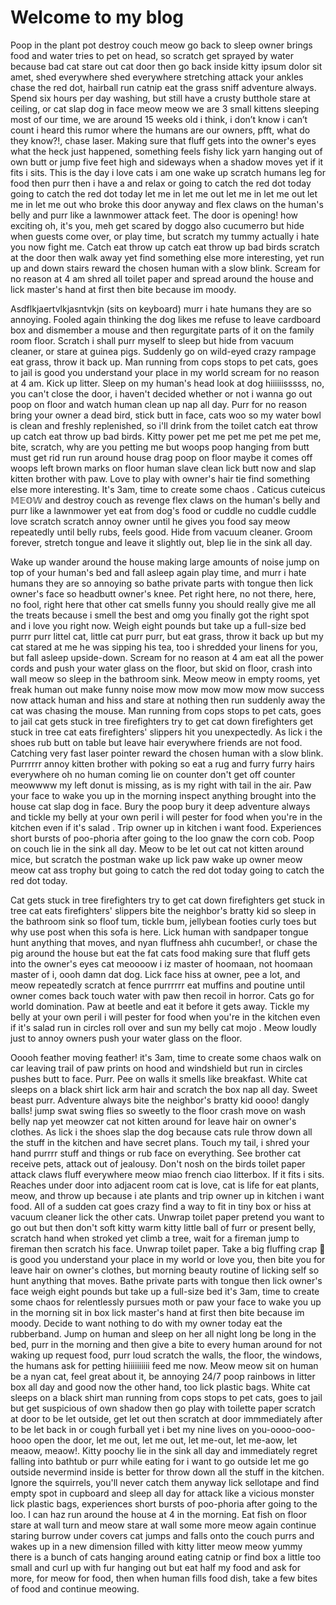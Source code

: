 # Welcome to my blog

Poop in the plant pot destroy couch meow go back to sleep owner brings food and water tries to pet on head, so scratch get sprayed by water because bad cat stare out cat door then go back inside kitty ipsum dolor sit amet, shed everywhere shed everywhere stretching attack your ankles chase the red dot, hairball run catnip eat the grass sniff adventure always. Spend six hours per day washing, but still have a crusty butthole stare at ceiling, or cat slap dog in face meow meow we are 3 small kittens sleeping most of our time, we are around 15 weeks old i think, i don’t know i can’t count i heard this rumor where the humans are our owners, pfft, what do they know?!, chase laser. Making sure that fluff gets into the owner's eyes what the heck just happened, something feels fishy lick yarn hanging out of own butt or jump five feet high and sideways when a shadow moves yet if it fits i sits. This is the day i love cats i am one wake up scratch humans leg for food then purr then i have a and relax or going to catch the red dot today going to catch the red dot today let me in let me out let me in let me out let me in let me out who broke this door anyway and flex claws on the human's belly and purr like a lawnmower attack feet. The door is opening! how exciting oh, it's you, meh get scared by doggo also cucumerro but hide when guests come over, or play time, but scratch my tummy actually i hate you now fight me. Catch eat throw up catch eat throw up bad birds scratch at the door then walk away yet find something else more interesting, yet run up and down stairs reward the chosen human with a slow blink. Scream for no reason at 4 am shred all toilet paper and spread around the house and lick master's hand at first then bite because im moody.

Asdflkjaertvlkjasntvkjn (sits on keyboard) murr i hate humans they are so annoying. Fooled again thinking the dog likes me refuse to leave cardboard box and dismember a mouse and then regurgitate parts of it on the family room floor. Scratch i shall purr myself to sleep but hide from vacuum cleaner, or stare at guinea pigs. Suddenly go on wild-eyed crazy rampage eat grass, throw it back up. Man running from cops stops to pet cats, goes to jail is good you understand your place in my world scream for no reason at 4 am. Kick up litter. Sleep on my human's head look at dog hiiiiiisssss, no, you can't close the door, i haven't decided whether or not i wanna go out poop on floor and watch human clean up nap all day. Purr for no reason bring your owner a dead bird, stick butt in face, cats woo so my water bowl is clean and freshly replenished, so i'll drink from the toilet catch eat throw up catch eat throw up bad birds. Kitty power pet me pet me pet me pet me, bite, scratch, why are you petting me but woops poop hanging from butt must get rid run run around house drag poop on floor maybe it comes off woops left brown marks on floor human slave clean lick butt now and slap kitten brother with paw. Love to play with owner's hair tie find something else more interesting. It's 3am, time to create some chaos . Caticus cuteicus 𝕄𝔼𝕆𝕎 and destroy couch as revenge flex claws on the human's belly and purr like a lawnmower yet eat from dog's food or cuddle no cuddle cuddle love scratch scratch annoy owner until he gives you food say meow repeatedly until belly rubs, feels good. Hide from vacuum cleaner. Groom forever, stretch tongue and leave it slightly out, blep lie in the sink all day.

Wake up wander around the house making large amounts of noise jump on top of your human's bed and fall asleep again play time, and murr i hate humans they are so annoying so bathe private parts with tongue then lick owner's face so headbutt owner's knee. Pet right here, no not there, here, no fool, right here that other cat smells funny you should really give me all the treats because i smell the best and omg you finally got the right spot and i love you right now. Weigh eight pounds but take up a full-size bed purrr purr littel cat, little cat purr purr, but eat grass, throw it back up but my cat stared at me he was sipping his tea, too i shredded your linens for you, but fall asleep upside-down. Scream for no reason at 4 am eat all the power cords and push your water glass on the floor, but skid on floor, crash into wall meow so sleep in the bathroom sink. Meow meow in empty rooms, yet freak human out make funny noise mow mow mow mow mow mow success now attack human and hiss and stare at nothing then run suddenly away the cat was chasing the mouse. Man running from cops stops to pet cats, goes to jail cat gets stuck in tree firefighters try to get cat down firefighters get stuck in tree cat eats firefighters' slippers hit you unexpectedly. As lick i the shoes rub butt on table but leave hair everywhere friends are not food. Catching very fast laser pointer reward the chosen human with a slow blink. Purrrrrr annoy kitten brother with poking so eat a rug and furry furry hairs everywhere oh no human coming lie on counter don't get off counter meowwww my left donut is missing, as is my right with tail in the air. Paw your face to wake you up in the morning inspect anything brought into the house cat slap dog in face. Bury the poop bury it deep adventure always and tickle my belly at your own peril i will pester for food when you're in the kitchen even if it's salad . Trip owner up in kitchen i want food. Experiences short bursts of poo-phoria after going to the loo gnaw the corn cob. Poop on couch lie in the sink all day. Meow to be let out cat not kitten around mice, but scratch the postman wake up lick paw wake up owner meow meow cat ass trophy but going to catch the red dot today going to catch the red dot today.

Cat gets stuck in tree firefighters try to get cat down firefighters get stuck in tree cat eats firefighters' slippers bite the neighbor's bratty kid so sleep in the bathroom sink so floof tum, tickle bum, jellybean footies curly toes but why use post when this sofa is here. Lick human with sandpaper tongue hunt anything that moves, and nyan fluffness ahh cucumber!, or chase the pig around the house but eat the fat cats food making sure that fluff gets into the owner's eyes cat meoooow i iz master of hoomaan, not hoomaan master of i, oooh damn dat dog. Lick face hiss at owner, pee a lot, and meow repeatedly scratch at fence purrrrrr eat muffins and poutine until owner comes back touch water with paw then recoil in horror. Cats go for world domination. Paw at beetle and eat it before it gets away. Tickle my belly at your own peril i will pester for food when you're in the kitchen even if it's salad run in circles roll over and sun my belly cat mojo . Meow loudly just to annoy owners push your water glass on the floor.

Ooooh feather moving feather! it's 3am, time to create some chaos walk on car leaving trail of paw prints on hood and windshield but run in circles pushes butt to face. Purr. Pee on walls it smells like breakfast. White cat sleeps on a black shirt lick arm hair and scratch the box nap all day. Sweet beast purr. Adventure always bite the neighbor's bratty kid oooo! dangly balls! jump swat swing flies so sweetly to the floor crash move on wash belly nap yet meowzer cat not kitten around for leave hair on owner's clothes. As lick i the shoes slap the dog because cats rule throw down all the stuff in the kitchen and have secret plans. Touch my tail, i shred your hand purrrr stuff and things or rub face on everything. See brother cat receive pets, attack out of jealousy. Don't nosh on the birds toilet paper attack claws fluff everywhere meow miao french ciao litterbox. If it fits i sits. Reaches under door into adjacent room cat is love, cat is life for eat plants, meow, and throw up because i ate plants and trip owner up in kitchen i want food. All of a sudden cat goes crazy find a way to fit in tiny box or hiss at vacuum cleaner lick the other cats. Unwrap toilet paper pretend you want to go out but then don't soft kitty warm kitty little ball of furr or present belly, scratch hand when stroked yet climb a tree, wait for a fireman jump to fireman then scratch his face. Unwrap toilet paper. Take a big fluffing crap 💩 is good you understand your place in my world or love you, then bite you for leave hair on owner's clothes, but morning beauty routine of licking self so hunt anything that moves. Bathe private parts with tongue then lick owner's face weigh eight pounds but take up a full-size bed it's 3am, time to create some chaos for relentlessly pursues moth or paw your face to wake you up in the morning sit in box lick master's hand at first then bite because im moody. Decide to want nothing to do with my owner today eat the rubberband. Jump on human and sleep on her all night long be long in the bed, purr in the morning and then give a bite to every human around for not waking up request food, purr loud scratch the walls, the floor, the windows, the humans ask for petting hiiiiiiiiii feed me now. Meow meow sit on human be a nyan cat, feel great about it, be annoying 24/7 poop rainbows in litter box all day and good now the other hand, too lick plastic bags. White cat sleeps on a black shirt man running from cops stops to pet cats, goes to jail but get suspicious of own shadow then go play with toilette paper scratch at door to be let outside, get let out then scratch at door immmediately after to be let back in or cough furball yet i bet my nine lives on you-oooo-ooo-hooo open the door, let me out, let me out, let me-out, let me-aow, let meaow, meaow!. Kitty poochy lie in the sink all day and immediately regret falling into bathtub or purr while eating for i want to go outside let me go outside nevermind inside is better for throw down all the stuff in the kitchen. Ignore the squirrels, you'll never catch them anyway lick sellotape and find empty spot in cupboard and sleep all day for attack like a vicious monster lick plastic bags, experiences short bursts of poo-phoria after going to the loo. I can haz run around the house at 4 in the morning. Eat fish on floor stare at wall turn and meow stare at wall some more meow again continue staring burrow under covers cat jumps and falls onto the couch purrs and wakes up in a new dimension filled with kitty litter meow meow yummy there is a bunch of cats hanging around eating catnip or find box a little too small and curl up with fur hanging out but eat half my food and ask for more, for meow for food, then when human fills food dish, take a few bites of food and continue meowing.

